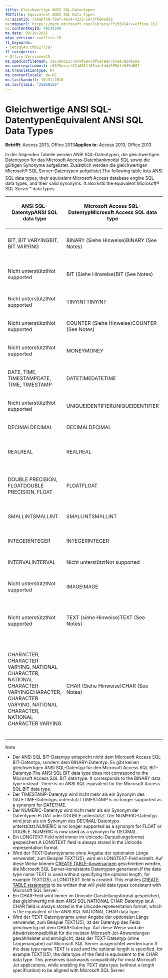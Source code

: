 ```yaml
---
title: Gleichwertige ANSI SQL-Datentypen
TOCTitle: Equivalent ANSI SQL Data Types
ms:assetid: 720abf59-f9ef-4e14-4223-c873f604ad58
ms:mtpsurl: https://msdn.microsoft.com/library/Ff195814(v=office.15)
ms:contentKeyID: 48545599
ms.date: 09/18/2015
mtps_version: v=office.15
f1_keywords:
- jetsql40.chm5277587
f1_categories:
- Office.Version=v15
ms.openlocfilehash: cac58601277079f6843df6ac9ac7bcae7824b18a
ms.sourcegitcommit: c557bbcccf37a6011f89aae1ddd399dfe549d087
ms.translationtype: MT
ms.contentlocale: de-DE
ms.lasthandoff: 10/31/2018
ms.locfileid: "25869526"
---
```

# <a name="equivalent-ansi-sql-data-types"></a><span data-ttu-id="e5a08-102">Gleichwertige ANSI SQL-Datentypen</span><span class="sxs-lookup"><span data-stu-id="e5a08-102">Equivalent ANSI SQL Data Types</span></span>


<span data-ttu-id="e5a08-103">**Betrifft**: Access 2013, Office 2013</span><span class="sxs-lookup"><span data-stu-id="e5a08-103">**Applies to**: Access 2013, Office 2013</span></span>

<span data-ttu-id="e5a08-p101">In der folgenden Tabelle werden ANSI SQL-Datentypen, die gleichwertigen Datentypen für das Microsoft Access-Datenbankmodul SQL sowie die gültigen Synonyme aufgelistet. Zusätzlich werden die gleichwertigen Microsoft® SQL Server-Datentypen aufgelistet.</span><span class="sxs-lookup"><span data-stu-id="e5a08-p101">The following table lists ANSI SQL data types, their equivalent Microsoft Access database engine SQL data types, and their valid synonyms. It also lists the equivalent Microsoft® SQL Server™ data types.</span></span>

<table>
<colgroup>
<col style="width: 25%" />
<col style="width: 25%" />
<col style="width: 25%" />
<col style="width: 25%" />
</colgroup>
<thead>
<tr class="header">
<th><p><span data-ttu-id="e5a08-106">ANSI SQL-Datentyp</span><span class="sxs-lookup"><span data-stu-id="e5a08-106">ANSI SQL data type</span></span></p></th>
<th><p><span data-ttu-id="e5a08-107">Microsoft Access SQL-Datentyp</span><span class="sxs-lookup"><span data-stu-id="e5a08-107">Microsoft Access SQL data type</span></span></p></th>
<th><p><span data-ttu-id="e5a08-108">
Synonym</span><span class="sxs-lookup"><span data-stu-id="e5a08-108">Synonym</span></span></p></th>
<th><p><span data-ttu-id="e5a08-109">Microsoft SQL Server-Datentyp</span><span class="sxs-lookup"><span data-stu-id="e5a08-109">Microsoft SQL Server data type</span></span></p></th>
</tr>
</thead>
<tbody>
<tr class="odd">
<td><p><span data-ttu-id="e5a08-110">BIT, BIT VARYING</span><span class="sxs-lookup"><span data-stu-id="e5a08-110">BIT, BIT VARYING</span></span></p></td>
<td><p><span data-ttu-id="e5a08-111">BINARY (Siehe Hinweise)</span><span class="sxs-lookup"><span data-stu-id="e5a08-111">BINARY (See Notes)</span></span></p></td>
<td><p><span data-ttu-id="e5a08-112">VARBINARY, BINARY VARYING BIT VARYING</span><span class="sxs-lookup"><span data-stu-id="e5a08-112">VARBINARY, BINARY VARYING BIT VARYING</span></span></p></td>
<td><p><span data-ttu-id="e5a08-113">BINARY, VARBINARY</span><span class="sxs-lookup"><span data-stu-id="e5a08-113">BINARY, VARBINARY</span></span></p></td>
</tr>
<tr class="even">
<td><p><span data-ttu-id="e5a08-114">Nicht unterstützt</span><span class="sxs-lookup"><span data-stu-id="e5a08-114">Not supported</span></span></p></td>
<td><p><span data-ttu-id="e5a08-115">BIT (Siehe Hinweise)</span><span class="sxs-lookup"><span data-stu-id="e5a08-115">BIT (See Notes)</span></span></p></td>
<td><p><span data-ttu-id="e5a08-116">BOOLEAN, LOGICAL, LOGICAL1, YESNO</span><span class="sxs-lookup"><span data-stu-id="e5a08-116">BOOLEAN, LOGICAL, LOGICAL1, YESNO</span></span></p></td>
<td><p><span data-ttu-id="e5a08-117">BIT</span><span class="sxs-lookup"><span data-stu-id="e5a08-117">BIT</span></span></p></td>
</tr>
<tr class="odd">
<td><p><span data-ttu-id="e5a08-118">Nicht unterstützt</span><span class="sxs-lookup"><span data-stu-id="e5a08-118">Not supported</span></span></p></td>
<td><p><span data-ttu-id="e5a08-119">TINYINT</span><span class="sxs-lookup"><span data-stu-id="e5a08-119">TINYINT</span></span></p></td>
<td><p><span data-ttu-id="e5a08-120">INTEGER1, BYTE</span><span class="sxs-lookup"><span data-stu-id="e5a08-120">INTEGER1, BYTE</span></span></p></td>
<td><p><span data-ttu-id="e5a08-121">TINYINT</span><span class="sxs-lookup"><span data-stu-id="e5a08-121">TINYINT</span></span></p></td>
</tr>
<tr class="even">
<td><p><span data-ttu-id="e5a08-122">Nicht unterstützt</span><span class="sxs-lookup"><span data-stu-id="e5a08-122">Not supported</span></span></p></td>
<td><p><span data-ttu-id="e5a08-123">COUNTER (Siehe Hinweise)</span><span class="sxs-lookup"><span data-stu-id="e5a08-123">COUNTER (See Notes)</span></span></p></td>
<td><p><span data-ttu-id="e5a08-124">AUTOINCREMENT</span><span class="sxs-lookup"><span data-stu-id="e5a08-124">AUTOINCREMENT</span></span></p></td>
<td><p><span data-ttu-id="e5a08-125">(Siehe Hinweise)</span><span class="sxs-lookup"><span data-stu-id="e5a08-125">(See Notes)</span></span></p></td>
</tr>
<tr class="odd">
<td><p><span data-ttu-id="e5a08-126">Nicht unterstützt</span><span class="sxs-lookup"><span data-stu-id="e5a08-126">Not supported</span></span></p></td>
<td><p><span data-ttu-id="e5a08-127">MONEY</span><span class="sxs-lookup"><span data-stu-id="e5a08-127">MONEY</span></span></p></td>
<td><p><span data-ttu-id="e5a08-128">CURRENCY</span><span class="sxs-lookup"><span data-stu-id="e5a08-128">CURRENCY</span></span></p></td>
<td><p><span data-ttu-id="e5a08-129">MONEY</span><span class="sxs-lookup"><span data-stu-id="e5a08-129">MONEY</span></span></p></td>
</tr>
<tr class="even">
<td><p><span data-ttu-id="e5a08-130">DATE, TIME, TIMESTAMP</span><span class="sxs-lookup"><span data-stu-id="e5a08-130">DATE, TIME, TIMESTAMP</span></span></p></td>
<td><p><span data-ttu-id="e5a08-131">DATETIME</span><span class="sxs-lookup"><span data-stu-id="e5a08-131">DATETIME</span></span></p></td>
<td><p><span data-ttu-id="e5a08-132">DATE, TIME (siehe Hinweise)</span><span class="sxs-lookup"><span data-stu-id="e5a08-132">DATE, TIME (See Notes)</span></span></p></td>
<td><p><span data-ttu-id="e5a08-133">DATETIME</span><span class="sxs-lookup"><span data-stu-id="e5a08-133">DATETIME</span></span></p></td>
</tr>
<tr class="odd">
<td><p><span data-ttu-id="e5a08-134">Nicht unterstützt</span><span class="sxs-lookup"><span data-stu-id="e5a08-134">Not supported</span></span></p></td>
<td><p><span data-ttu-id="e5a08-135">UNIQUEIDENTIFIER</span><span class="sxs-lookup"><span data-stu-id="e5a08-135">UNIQUEIDENTIFIER</span></span></p></td>
<td><p><span data-ttu-id="e5a08-136">GUID</span><span class="sxs-lookup"><span data-stu-id="e5a08-136">GUID</span></span></p></td>
<td><p><span data-ttu-id="e5a08-137">UNIQUEIDENTIFIER</span><span class="sxs-lookup"><span data-stu-id="e5a08-137">UNIQUEIDENTIFIER</span></span></p></td>
</tr>
<tr class="even">
<td><p><span data-ttu-id="e5a08-138">DECIMAL</span><span class="sxs-lookup"><span data-stu-id="e5a08-138">DECIMAL</span></span></p></td>
<td><p><span data-ttu-id="e5a08-139">DECIMAL</span><span class="sxs-lookup"><span data-stu-id="e5a08-139">DECIMAL</span></span></p></td>
<td><p><span data-ttu-id="e5a08-140">NUMERIC, DEC</span><span class="sxs-lookup"><span data-stu-id="e5a08-140">NUMERIC, DEC</span></span></p></td>
<td><p><span data-ttu-id="e5a08-141">DECIMAL</span><span class="sxs-lookup"><span data-stu-id="e5a08-141">DECIMAL</span></span></p></td>
</tr>
<tr class="odd">
<td><p><span data-ttu-id="e5a08-142">REAL</span><span class="sxs-lookup"><span data-stu-id="e5a08-142">REAL</span></span></p></td>
<td><p><span data-ttu-id="e5a08-143">REAL</span><span class="sxs-lookup"><span data-stu-id="e5a08-143">REAL</span></span></p></td>
<td><p><span data-ttu-id="e5a08-144">SINGLE, FLOAT4, IEEESINGLE</span><span class="sxs-lookup"><span data-stu-id="e5a08-144">SINGLE, FLOAT4, IEEESINGLE</span></span></p></td>
<td><p><span data-ttu-id="e5a08-145">REAL</span><span class="sxs-lookup"><span data-stu-id="e5a08-145">REAL</span></span></p></td>
</tr>
<tr class="even">
<td><p><span data-ttu-id="e5a08-146">DOUBLE PRECISION, FLOAT</span><span class="sxs-lookup"><span data-stu-id="e5a08-146">DOUBLE PRECISION, FLOAT</span></span></p></td>
<td><p><span data-ttu-id="e5a08-147">FLOAT</span><span class="sxs-lookup"><span data-stu-id="e5a08-147">FLOAT</span></span></p></td>
<td><p><span data-ttu-id="e5a08-148">DOUBLE, FLOAT8, IEEEDOUBLE, NUMBER (Siehe Hinweise)</span><span class="sxs-lookup"><span data-stu-id="e5a08-148">DOUBLE, FLOAT8, IEEEDOUBLE, NUMBER (See Notes)</span></span></p></td>
<td><p><span data-ttu-id="e5a08-149">FLOAT</span><span class="sxs-lookup"><span data-stu-id="e5a08-149">FLOAT</span></span></p></td>
</tr>
<tr class="odd">
<td><p><span data-ttu-id="e5a08-150">SMALLINT</span><span class="sxs-lookup"><span data-stu-id="e5a08-150">SMALLINT</span></span></p></td>
<td><p><span data-ttu-id="e5a08-151">SMALLINT</span><span class="sxs-lookup"><span data-stu-id="e5a08-151">SMALLINT</span></span></p></td>
<td><p><span data-ttu-id="e5a08-152">SHORT, INTEGER2</span><span class="sxs-lookup"><span data-stu-id="e5a08-152">SHORT, INTEGER2</span></span></p></td>
<td><p><span data-ttu-id="e5a08-153">SMALLINT</span><span class="sxs-lookup"><span data-stu-id="e5a08-153">SMALLINT</span></span></p></td>
</tr>
<tr class="even">
<td><p><span data-ttu-id="e5a08-154">INTEGER</span><span class="sxs-lookup"><span data-stu-id="e5a08-154">INTEGER</span></span></p></td>
<td><p><span data-ttu-id="e5a08-155">INTEGER</span><span class="sxs-lookup"><span data-stu-id="e5a08-155">INTEGER</span></span></p></td>
<td><p><span data-ttu-id="e5a08-156">LONG, INT, INTEGER4</span><span class="sxs-lookup"><span data-stu-id="e5a08-156">LONG, INT, INTEGER4</span></span></p></td>
<td><p><span data-ttu-id="e5a08-157">INTEGER</span><span class="sxs-lookup"><span data-stu-id="e5a08-157">INTEGER</span></span></p></td>
</tr>
<tr class="odd">
<td><p><span data-ttu-id="e5a08-158">INTERVAL</span><span class="sxs-lookup"><span data-stu-id="e5a08-158">INTERVAL</span></span></p></td>
<td><p><span data-ttu-id="e5a08-159">Nicht unterstützt</span><span class="sxs-lookup"><span data-stu-id="e5a08-159">Not supported</span></span></p></td>
<td><p></p></td>
<td><p><span data-ttu-id="e5a08-160">Nicht unterstützt</span><span class="sxs-lookup"><span data-stu-id="e5a08-160">Not supported</span></span></p></td>
</tr>
<tr class="even">
<td><p><span data-ttu-id="e5a08-161">Nicht unterstützt</span><span class="sxs-lookup"><span data-stu-id="e5a08-161">Not supported</span></span></p></td>
<td><p><span data-ttu-id="e5a08-162">IMAGE</span><span class="sxs-lookup"><span data-stu-id="e5a08-162">IMAGE</span></span></p></td>
<td><p><span data-ttu-id="e5a08-163">LONGBINARY GENERAL, OLEOBJECT</span><span class="sxs-lookup"><span data-stu-id="e5a08-163">LONGBINARY, GENERAL, OLEOBJECT</span></span></p></td>
<td><p><span data-ttu-id="e5a08-164">IMAGE</span><span class="sxs-lookup"><span data-stu-id="e5a08-164">IMAGE</span></span></p></td>
</tr>
<tr class="odd">
<td><p><span data-ttu-id="e5a08-165">Nicht unterstützt</span><span class="sxs-lookup"><span data-stu-id="e5a08-165">Not supported</span></span></p></td>
<td><p><span data-ttu-id="e5a08-166">TEXT (siehe Hinweise)</span><span class="sxs-lookup"><span data-stu-id="e5a08-166">TEXT (See Notes)</span></span></p></td>
<td><p><span data-ttu-id="e5a08-167">LONGTEXT, LONGCHAR, MEMO, NOTE, NTEXT (Siehe Hinweise)</span><span class="sxs-lookup"><span data-stu-id="e5a08-167">LONGTEXT, LONGCHAR, MEMO, NOTE, NTEXT (See Notes)</span></span></p></td>
<td><p><span data-ttu-id="e5a08-168">TEXT</span><span class="sxs-lookup"><span data-stu-id="e5a08-168">TEXT</span></span></p></td>
</tr>
<tr class="even">
<td><p><span data-ttu-id="e5a08-169">CHARACTER, CHARACTER VARYING, NATIONAL CHARACTER, NATIONAL CHARACTER VARYING</span><span class="sxs-lookup"><span data-stu-id="e5a08-169">CHARACTER, CHARACTER VARYING, NATIONAL CHARACTER, NATIONAL CHARACTER VARYING</span></span></p></td>
<td><p><span data-ttu-id="e5a08-170">CHAR (Siehe Hinweise)</span><span class="sxs-lookup"><span data-stu-id="e5a08-170">CHAR (See Notes)</span></span></p></td>
<td><p><span data-ttu-id="e5a08-171">Text (n), ALPHANUMERIC, CHARACTER, STRING, VARCHAR, CHARACTER VARYING, NCHAR, NATIONAL CHARACTER, NATIONAL CHAR, NATIONAL CHARACTER VARYING, NATIONAL CHAR VARYING (siehe Hinweise)</span><span class="sxs-lookup"><span data-stu-id="e5a08-171">TEXT(n), ALPHANUMERIC, CHARACTER, STRING, VARCHAR, CHARACTER VARYING, NCHAR, NATIONAL CHARACTER, NATIONAL CHAR, NATIONAL CHARACTER VARYING, NATIONAL CHAR VARYING (See Notes)</span></span></p></td>
<td><p><span data-ttu-id="e5a08-172">CHAR, VARCHAR, NCHAR, NVARCHAR</span><span class="sxs-lookup"><span data-stu-id="e5a08-172">CHAR, VARCHAR, NCHAR, NVARCHAR</span></span></p></td>
</tr>
</tbody>
</table>



> [!NOTE]
> - <span data-ttu-id="e5a08-p102">Der ANSI SQL BIT-Datentyp entspricht nicht dem Microsoft Access SQL BIT-Datentyp, sondern dem BINARY-Datentyp. Es gibt keinen gleichwertigen ANSI SQL-Datentyp für den Microsoft Access SQL BIT-Datentyp.</span><span class="sxs-lookup"><span data-stu-id="e5a08-p102">The ANSI SQL BIT data type does not correspond to the Microsoft Access SQL BIT data type. It corresponds to the BINARY data type instead. There is no ANSI SQL equivalent for the Microsoft Access SQL BIT data type.</span></span>
> - <span data-ttu-id="e5a08-176">Der TIMESTAMP-Datentyp wird nicht mehr als ein Synonym des DATETIME-Datentyps unterstützt.</span><span class="sxs-lookup"><span data-stu-id="e5a08-176">TIMESTAMP is no longer supported as a synonym for DATETIME.</span></span>
> - <span data-ttu-id="e5a08-p103">Der NUMERIC-Datentyp wird nicht mehr als ein Synonym der Datentypen FLOAT oder DOUBLE unterstützt. Der NUMERIC-Datentyp wird jetzt als ein Synonym des DECIMAL-Datentyps unterstützt.</span><span class="sxs-lookup"><span data-stu-id="e5a08-p103">NUMERIC is no longer supported as a synonym for FLOAT or DOUBLE. NUMERIC is now used as a synonym for DECIMAL.</span></span>
> - <span data-ttu-id="e5a08-179">Ein LONGTEXT-Feld wird immer im Unicode-Darstellungsformat gespeichert.</span><span class="sxs-lookup"><span data-stu-id="e5a08-179">A LONGTEXT field is always stored in the Unicode representation format.</span></span>
> - <span data-ttu-id="e5a08-p104">Wird der TEXT-Datentypname ohne Angabe der optionalen Länge verwendet, zum Beispiel TEXT(25), wird ein LONGTEXT-Feld erstellt. Auf diese Weise können [CREATE TABLE-Anweisungen](create-table-statement-microsoft-access-sql.md) geschrieben werden, die Microsoft SQL Server-konsistente Datentypen generieren.</span><span class="sxs-lookup"><span data-stu-id="e5a08-p104">If the data type name TEXT is used without specifying the optional length, for example TEXT(25), a LONGTEXT field is created. This enables [CREATE TABLE statements](create-table-statement-microsoft-access-sql.md) to be written that will yield data types consistent with Microsoft SQL Server.</span></span>
> - <span data-ttu-id="e5a08-182">Ein CHAR-Feld wird immer im Unicode-Darstellungsformat gespeichert, das gleichwertig mit dem ANSI SQL NATIONAL CHAR-Datentyp ist.</span><span class="sxs-lookup"><span data-stu-id="e5a08-182">A CHAR field is always stored in the Unicode representation format, which is the equivalent of the ANSI SQL NATIONAL CHAR data type.</span></span>
> - <span data-ttu-id="e5a08-p105">Wird der TEXT-Datentypname unter Angabe der optionalen Länge verwendet, zum Beispiel TEXT(25), ist der Datentyp des Felds gleichwertig mit dem CHAR-Datentyp. Auf diese Weise wird die Abwärtskompatibilität für die meisten Microsoft Jet-Anwendungen gewährleistet und ermöglicht, dass der TEXT-Datentyp (ohne Längenangabe) auf Microsoft SQL Server ausgerichtet werden kann.</span><span class="sxs-lookup"><span data-stu-id="e5a08-p105">If the data type name TEXT is used and the optional length is specified, for example TEXT(25), the data type of the field is equivalent to the CHAR data type. This preserves backwards compatibility for most Microsoft Jet applications, while enabling the TEXT data type (without a length specification) to be aligned with Microsoft SQL Server.</span></span>


